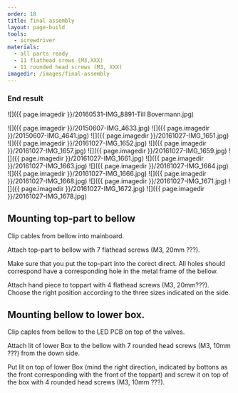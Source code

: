 ```yaml
---
order: 18
title: final assembly
layout: page-build
tools:
  - screwdriver
materials:
  - all parts ready
  - 11 flathead srews (M3,XXX)
  - 11 rounded head screws (M3, XXX)
imagedir: /images/final-assembly
---
```


### End result

![]({{ page.imagedir }}/20160531-IMG_8891-Till Bovermann.jpg)



![]({{ page.imagedir }}/20150607-IMG_4633.jpg)
![]({{ page.imagedir }}/20150607-IMG_4641.jpg)
![]({{ page.imagedir }}/20161027-IMG_1651.jpg)
![]({{ page.imagedir }}/20161027-IMG_1652.jpg)
![]({{ page.imagedir }}/20161027-IMG_1657.jpg)
![]({{ page.imagedir }}/20161027-IMG_1659.jpg)
![]({{ page.imagedir }}/20161027-IMG_1661.jpg)
![]({{ page.imagedir }}/20161027-IMG_1663.jpg)
![]({{ page.imagedir }}/20161027-IMG_1664.jpg)
![]({{ page.imagedir }}/20161027-IMG_1666.jpg)
![]({{ page.imagedir }}/20161027-IMG_1668.jpg)
![]({{ page.imagedir }}/20161027-IMG_1671.jpg)
![]({{ page.imagedir }}/20161027-IMG_1672.jpg)
![]({{ page.imagedir }}/20161027-IMG_1678.jpg)


## Mounting top-part to bellow

Clip cables from bellow into mainboard.

Attach top-part to bellow with 7 flathead screws (M3, 20mm ???).

<div class="note">
Make sure that you put the top-part into the corect direct. All holes should correspond have a corresponding hole in the metal frame of the bellow.
</div>

Attach hand piece to toppart with 4 flathead screws (M3, 20mm???). Choose the right position according to the three sizes indicated on the side.

## Mounting bellow to lower box.

Clip caples from bellow to the LED PCB on top of the valves.

Attach lit of lower Box to the bellow with 7 rounded head screws (M3, 10mm ???) from the down side.

Put lit on top of lower Box (mind the right direction, indicated by bottons as the front corresponding with the front of the toppart) and screw it on top of the box with 4 rounded head screws (M3, 10mm ???).

